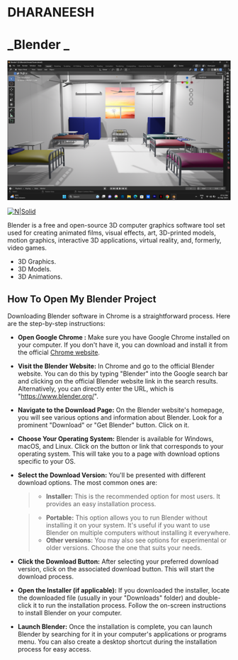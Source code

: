 # DHARANEESH
# _Blender _

[![Hostal Room](./Screenshot%202023-09-01%20191401.png)](https://travis-ci.org/joemccann/dillinger)

[![N|Solid](https://download.blender.org/branding/blender_logo.png)](https://nodesource.com/products/nsolid)

Blender is a free and open-source 3D computer graphics software tool set used for creating animated films, visual effects, art, 3D-printed models, motion graphics, interactive 3D applications, virtual reality, and, formerly, video games.

- 3D Graphics.
- 3D Models.
- 3D Animations.

## How To Open My Blender Project

Downloading Blender software in Chrome is a straightforward process. Here are the step-by-step instructions: 

- **Open Google Chrome :** Make sure you have Google Chrome installed on your computer. If you don't have it, you can download and install it from the official [Chrome website](https://www.google.com//).
- **Visit the Blender Website:** In Chrome and go to the official Blender website. You can do this by typing "Blender" into the Google search bar and clicking on the official Blender website link in the search results. Alternatively, you can directly enter the URL, which is "https://www.blender.org/".

- **Navigate to the Download Page:** On the Blender website's homepage, you will see various options and information about Blender. Look for a prominent "Download" or "Get Blender" button. Click on it.

- **Choose Your Operating System:** Blender is available for Windows, macOS, and Linux. Click on the button or link that corresponds to your operating system. This will take you to a page with download options specific to your OS.

- **Select the Download Version:** You'll be presented with different download options. The most common ones are:

   >- __Installer:__ This is the recommended option for most users. It provides an easy installation process.

   >- __Portable:__ This option allows you to run Blender without installing it on your system. It's useful if you want to use Blender on multiple computers without installing it everywhere.
   >- __Other versions:__ You may also see options for experimental or older versions. Choose the one that suits your needs.

- **Click the Download Button:** After selecting your preferred download version, click on the associated download button. This will start the download process.
- **Open the Installer (if applicable):** If you downloaded the installer, locate the downloaded file (usually in your "Downloads" folder) and double-click it to run the installation process. Follow the on-screen instructions to install Blender on your computer.
- **Launch Blender:** Once the installation is complete, you can launch Blender by searching for it in your computer's applications or programs menu. You can also create a desktop shortcut during the installation process for easy access.
